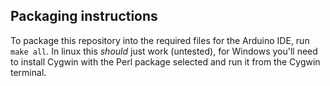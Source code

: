 ## Packaging instructions
To package this repository into the required files for the Arduino IDE, run ```make all```. In linux this *should* just work (untested), for Windows you'll need to install Cygwin with the Perl package selected and run it from the Cygwin terminal. 